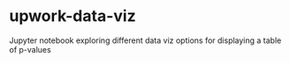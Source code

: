 # upwork-data-viz
Jupyter notebook exploring different data viz options for displaying a table of p-values
